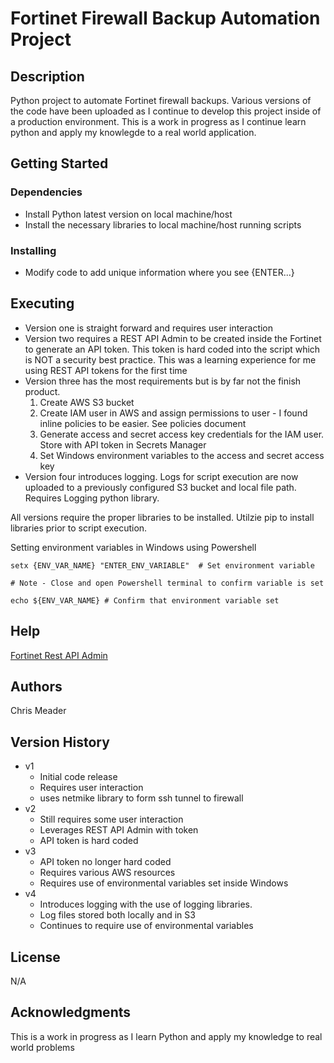 # Fortinet Firewall Backup Automation Project

## Description
 
Python project to automate Fortinet firewall backups. Various versions of the code have been uploaded as I continue to develop this project inside of a production environment. This is a work in progress as I continue learn python and apply my knowlegde to a real world application. 

## Getting Started

### Dependencies

* Install Python latest version on local machine/host
* Install the necessary libraries to local machine/host running scripts

### Installing

* Modify code to add unique information where you see {ENTER...}

## Executing 

* Version one is straight forward and requires user interaction
* Version two requires a REST API Admin to be created inside the Fortinet to generate an API token. This token is hard coded into the script which is NOT a security best practice. This was a learning experience for me using REST API tokens for the first time
* Version three has the most requirements but is by far not the finish product.
  1. Create AWS S3 bucket 
  2. Create IAM user in AWS and assign permissions to user - I found inline policies to be easier. See policies document
  3. Generate access and secret access key credentials for the IAM user. Store with API token in Secrets Manager
  4. Set Windows environment variables to the access and secret access key
* Version four introduces logging. Logs for script execution are now uploaded to a previously configured S3 bucket and local file path. Requires Logging python library.

All versions require the proper libraries to be installed. Utilzie pip to install libraries prior to script execution. 

Setting environment variables in Windows using Powershell
```
setx {ENV_VAR_NAME} "ENTER_ENV_VARIABLE"  # Set environment variable 

# Note - Close and open Powershell terminal to confirm variable is set

echo ${ENV_VAR_NAME} # Confirm that environment variable set
```

## Help

[Fortinet Rest API Admin](https://community.fortinet.com/t5/FortiGate/Technical-Tip-How-to-create-a-REST-API-Admin-user-and-assign-it/ta-p/247199) 

## Authors

Chris Meader 


## Version History

* v1
    * Initial code release
    * Requires user interaction
    * uses netmike library to form ssh tunnel to firewall
* v2
    * Still requires some user interaction
    * Leverages REST API Admin with token 
    * API token is hard coded
* v3
    * API token no longer hard coded 
    * Requires various AWS resources 
    * Requires use of environmental variables set inside Windows
* v4
    * Introduces logging with the use of logging libraries.
    * Log files stored both locally and in S3
    * Continues to require use of environmental variables 

## License

N/A

## Acknowledgments

This is a work in progress as I learn Python and apply my knowledge to real world problems
